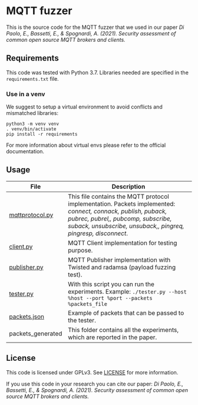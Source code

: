 # MQTT fuzzer

This is the source code for the MQTT fuzzer that we used in our paper *Di Paolo, E., Bassetti, E., & Spognardi, A. (2021). Security assessment of common open source MQTT brokers and clients.*

## Requirements

This code was tested with Python 3.7. Libraries needed are specified in the `requirements.txt` file.

### Use in a venv

We suggest to setup a virtual environment to avoid conflicts and mismatched libraries:

```shell
python3 -m venv venv
. venv/bin/activate
pip install -r requirements
```

For more information about virtual envs please refer to the official documentation.

## Usage

| File | Description |
|-------|-----------------|
|  [mqttprotocol.py](./fuzz/mqttprotocol.py)    | This file contains the MQTT protocol implementation. Packets implemented: _connect, connack, publish, puback, pubrec, pubrel,, pubcomp, subscribe, suback, unsubscribe, unsuback,, pingreq, pingresp, disconnect_. |
|  [client.py](./fuzz/client.py) |  MQTT Client implementation for testing purpose. |
|  [publisher.py](./fuzz/publisher.py) | MQTT Publisher implementation with Twisted and radamsa (payload fuzzing test). |
|  [tester.py](./fuzz/tester.py)      |  With this script you can run the experiments. Example: `./tester.py --host %host --port %port --packets %packets_file` |
|  [packets.json](./fuzz/packets.json) | Example of packets that can be passed to the tester. | 
|  packets_generated | This folder contains all the experiments, which are reported in the paper. |


## License

This code is licensed under GPLv3. See [LICENSE](LICENSE) for more information.

If you use this code in your research you can cite our paper: *Di Paolo, E., Bassetti, E., & Spognardi, A. (2021). Security assessment of common open source MQTT brokers and clients.*